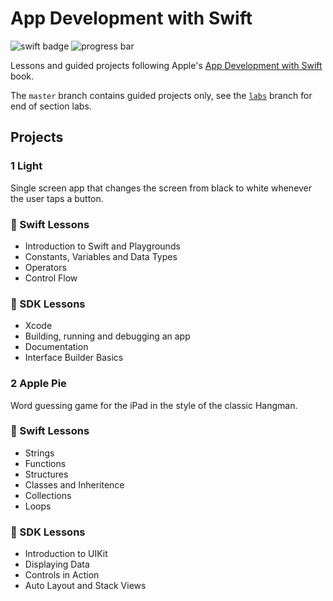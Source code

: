 # App Development with Swift

![swift badge](https://img.shields.io/badge/swift-5-orange.svg) ![progress bar](https://img.shields.io/badge/progress-29%25-ff69b4.svg)

Lessons and guided projects following Apple's [App Development with Swift](https://itunes.apple.com/za/book/app-development-with-swift/id1219117996?mt=11) book.

The `master` branch contains guided projects only, see the [`labs`](https://github.com/ketshaka/app-development-with-swift/tree/labs) branch for end of section labs.

## Projects
### 1 Light
Single screen app that changes the screen from black to white whenever the user taps a button.
### 🦅 Swift Lessons
- Introduction to Swift and Playgrounds
- Constants, Variables and Data Types
- Operators
- Control Flow

### 🔨 SDK Lessons
- Xcode
- Building, running and debugging an app 
- Documentation
- Interface Builder Basics

### 2 Apple Pie
Word guessing game for the iPad in the style of the classic Hangman.
### 🦅 Swift Lessons
- Strings
- Functions
- Structures
- Classes and Inheritence
- Collections
- Loops

### 🔨 SDK Lessons
- Introduction to UIKit
- Displaying Data
- Controls in Action
- Auto Layout and Stack Views
